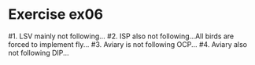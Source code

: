 # Exercise ex06

#1. LSV mainly not following...
#2. ISP also not following...All birds are forced to implement fly...
#3. Aviary is not following OCP...
#4. Aviary also not following DIP...